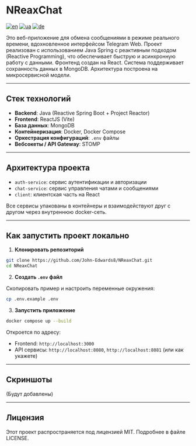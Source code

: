 # NReaxChat
[![en](https://img.shields.io/badge/lang-en-red.svg)](https://github.com/John-Edwards8/NReaxChat/blob/main/README.en.md)
[![ua](https://img.shields.io/badge/lang-ua-blue.svg)](https://github.com/John-Edwards8/NReaxChat/blob/main/README.ua.md)
[![de](https://img.shields.io/badge/lang-de-yellow.svg)](https://github.com/John-Edwards8/NReaxChat/blob/main/README.de.md)

Это веб-приложение для обмена сообщениями в режиме реального времени, вдохновленное интерфейсом Telegram Web. Проект реализован с использованием Java Spring с реактивным подходом (Reactive Programming), что обеспечивает быструю и асинхронную работу с данными. Фронтенд создан на React. Система поддерживает сохранность данных в MongoDB. 
Архитектура построена на микросервисной модели.

---

## Стек технологий

- **Backend**: Java (Reactive Spring Boot + Project Reactor)
- **Frontend**: ReactJS (Vite)
- **База данных**: MongoDB
- **Контейнеризация**: Docker, Docker Compose
- **Оркестрация конфигураций**: `.env` файлы
- **Вебсокеты / API Gateway**: STOMP

---

## Архитектура проекта

- `auth-service`: сервис аутентификации и авторизации
- `chat-service`: сервис управления чатами и сообщениями
- `client`: клиентская часть на React

Все сервисы упакованы в контейнеры и взаимодействуют друг с другом через внутреннюю docker-сеть.

---

## Как запустить проект локально

1. **Клонировать репозиторий**

```bash
git clone https://github.com/John-Edwards8/NReaxChat.git
cd NReaxChat
```

2. **Создать `.env` файл**

Скопировать пример и настроить переменные окружения:
```bash
cp .env.example .env
```

3. **Запустить приложение**

```bash
docker compose up --build
```

Откроется по адресу:

- Frontend: `http://localhost:3000`
- API сервисы: `http://localhost:8080`, `http://localhost:8081` (или как укажете)

---

## Скриншоты

(Будут добавлены)

---

## Лицензия

Этот проект распространяется под лицензией MIT. Подробнее в файле LICENSE.
